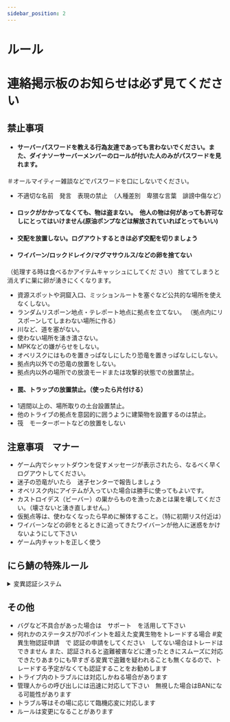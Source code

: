 ```yaml
---
sidebar_position: 2
---
```


# ルール

<h1>連絡掲示板のお知らせは必ず見てください</h1>

## 禁止事項
- <h4>サーバーパスワードを教える行為友達であっても言わないでください。また、ダイナソーサーバーメンバーのロールが付いた人のみがパスワードを見れます。</h4>
＃オールマイティー雑談などでパスワードを口にしないでください。
- 不適切な名前　発言　表現の禁止　（人種差別　卑猥な言葉　誹謗中傷など）
- <h4>ロックがかかってなくても、物は盗まない。　他人の物は何があっても許可なしにとってはいけません(原油ポンプなどは解放されていればとってもいい)</h4>
- <h4>交配を放置しない。ログアウトするときは必ず交配を切りましょう</h4>
- <h4>ワイバーン/ロックドレイク/マグマサウルス/などの卵を捨てない</h4>
（処理する時は食べるかアイテムキャッシュにしてくだ さい）
捨ててしまうと消えずに巣に卵が湧きにくくなります。
- 資源スポットや洞窟入口、ミッションルートを塞ぐなど公共的な場所を使えなくしない。
- ランダムリスポーン地点・テレポート地点に拠点を立てない。
（拠点内にリスポーンしてしまわない場所に作る）
- 川など、道を塞がない。
- 使わない場所を湧き潰さない。
- MPKなどの嫌がらせをしない。
- オベリスクにはものを置きっぱなしにしたり恐竜を置きっぱなしにしない。
- 拠点内以外での恐竜の放置をしない。
- 拠点内以外の場所での放浪モードまたは攻撃的状態での放置禁止。
- <h4>罠、トラップの放置禁止。（使ったら片付ける）</h4> 
- 1週間以上の、場所取りの土台設置禁止。
- 他のトライブの拠点を意図的に囲うように建築物を設置するのは禁止。
- 筏　モーターボートなどの放置をしない

## 注意事項　マナー
- ゲーム内でシャットダウンを促すメッセージが表示されたら、なるべく早くログアウトしてください。
- 迷子の恐竜がいたら　迷子センターで報告しましょう
- オベリスク内にアイテムが入っていた場合は勝手に使ってもよいです。
- カストロイデス（ビーバー）の巣からものを漁ったあとは巣を壊してください。（壊さないと湧き直しません。）
- 仮拠点等は、使わなくなったら早めに解体すること。（特に初期リス付近は）
- ワイバーンなどの卵をとるときに追ってきたワイバーンが他人に迷惑をかけないようにして下さい
- ゲーム内チャットを正しく使う

## にら鯖の特殊ルール
<details>
  <summary>変異認証システム</summary>
このサーバでは生物の盗難などを防ぐために、認証を受けた生物のみがトレードなどをできます
多少の手間ではありますが、これにより生物の盗難被害や転売などが激減(今ではほぼ0です)した背景があるためご協力お願いします
ASEとASAで多少違いがあるので気をつけてください
変異認証の仕方
- ① 変異を始める際に途中経過を保存しておく
- ② discordの変異申請チャンネルから詳しい手順に従って申請をする
- ③ 申請が通るまで待つ(申請が通るまでの目安は約1週間です)
</details>


## その他
- バグなど不具合があった場合は　サポート　を活用して下さい
- 何れかのステータスが70ポイントを超えた変異生物をトレードする場合 #変異生物認証申請　で
認証の申請をしてください　してない場合はトレードはできません
また、認証されると盗難被害などに遭ったときにスムーズに対応できたりあまりにも早すぎる変異で盗難を疑われることも無くなるので、トレードする予定がなくても認証することをお勧めします
- トライブ内のトラブルには対応しかねる場合があります
- 管理人からの呼び出しには迅速に対応して下さい　無視した場合はBANになる可能性があります
- トラブル等はその場に応じて臨機応変に対応します
- ルールは変更になることがあります

